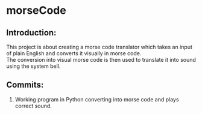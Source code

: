 # morseCode
## Introduction:  
This project is about creating a morse code translator which takes an input of plain English and converts it visually in morse code.  
The conversion into visual morse code is then used to translate it into sound using the system bell.    

## Commits:
1. Working program in Python converting into morse code and plays correct sound.  
